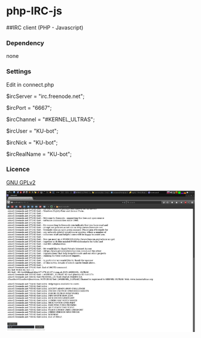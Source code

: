 # php-IRC-js

##IRC client (PHP - Javascript)

### Dependency
none

### Settings
Edit in connect.php

$ircServer = "irc.freenode.net";

$ircPort = "6667";

$ircChannel = "#KERNEL_ULTRAS";

$ircUser = "KU-bot";

$ircNick = "KU-bot";

$ircRealName = "KU-bot";

### Licence
[GNU GPLv2](http://www.gnu.org/licenses/gpl-2.0.html)

![php-IRC-js](https://raw.githubusercontent.com/bedna-KU/php-IRC-js/master/screenshot/screenshot.jpg)
